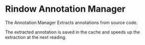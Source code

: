 Rindow Annotation Manager
=========================

The Annotation Manager Extracts annotations from source code.

The extracted annotation is saved in the cache and speeds up the extraction at the next reading.
